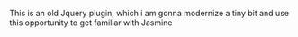 This is an old Jquery plugin, which i am gonna modernize a tiny bit and use this opportunity to get familiar with Jasmine